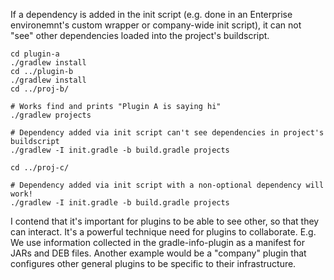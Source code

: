If a dependency is added in the init script (e.g. done in an Enterprise environemnt's custom wrapper or company-wide init script), it can not "see"
other dependencies loaded into the project's buildscript. 

    cd plugin-a
    ./gradlew install
    cd ../plugin-b
    ./gradlew install
    cd ../proj-b/
    
    # Works find and prints "Plugin A is saying hi"
    ./gradlew projects
    
    # Dependency added via init script can't see dependencies in project's buildscript
    ./gradlew -I init.gradle -b build.gradle projects
    
    cd ../proj-c/

    # Dependency added via init script with a non-optional dependency will work!
    ./gradlew -I init.gradle -b build.gradle projects

I contend that it's important for plugins to be able to see other, so that they can interact. It's a powerful technique need for plugins
to collaborate. E.g. We use information collected in the gradle-info-plugin as a manifest for JARs and DEB files. Another example would
be a "company" plugin that configures other general plugins to be specific to their infrastructure.
